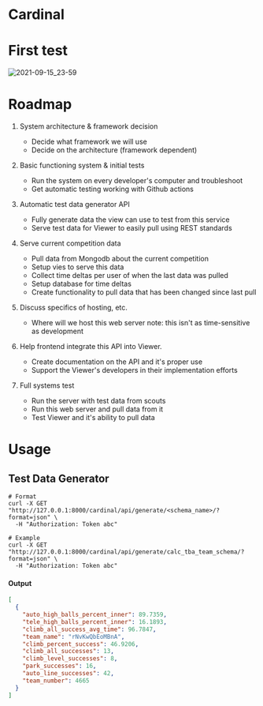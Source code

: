 # Cardinal

# First test
![2021-09-15_23-59](https://user-images.githubusercontent.com/35516367/133566395-8b683eda-ba8e-4f1d-8362-dabdbd083461.png)

# Roadmap
1. System architecture & framework decision
	- Decide what framework we will use
	- Decide on the architecture (framework dependent)

2. Basic functioning system & initial tests
	- Run the system on every developer's computer and troubleshoot
	- Get automatic testing working with Github actions

3. Automatic test data generator API
	- Fully generate data the view can use to test from this service
	- Serve test data for Viewer to easily pull using REST standards

4. Serve current competition data
	- Pull data from Mongodb about the current competition
	- Setup vies to serve this data
	- Collect time deltas per user of when the last data was pulled
	- Setup database for time deltas
	- Create functionality to pull data that has been changed since last pull

5. Discuss specifics of hosting, etc.
	- Where will we host this web server
		note: this isn't as time-sensitive as development

6. Help frontend integrate this API into Viewer.
	- Create documentation on the API and it's proper use
	- Support the Viewer's developers in their implementation efforts

7. Full systems test
	- Run the server with test data from scouts
	- Run this web server and pull data from it
	- Test Viewer and it's ability to pull data

# Usage

## Test Data Generator
```
# Format
curl -X GET "http://127.0.0.1:8000/cardinal/api/generate/<schema_name>/?format=json" \
  -H "Authorization: Token abc"

# Example
curl -X GET "http://127.0.0.1:8000/cardinal/api/generate/calc_tba_team_schema/?format=json" \
  -H "Authorization: Token abc"

```
#### Output
```json
[
  {
    "auto_high_balls_percent_inner": 89.7359,
    "tele_high_balls_percent_inner": 16.1893,
    "climb_all_success_avg_time": 96.7847,
    "team_name": "rNvKwQbEoMBnA",
    "climb_percent_success": 46.9206,
    "climb_all_successes": 13,
    "climb_level_successes": 8,
    "park_successes": 16,
    "auto_line_successes": 42,
    "team_number": 4665
  }
]
```
